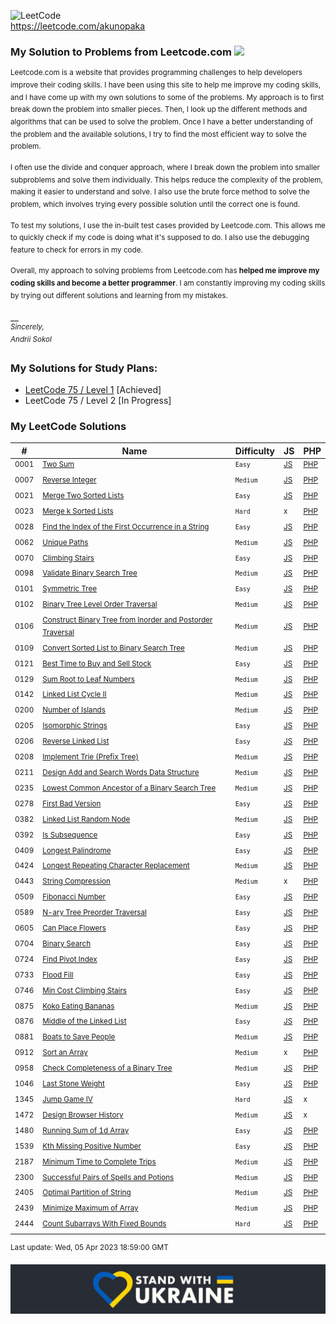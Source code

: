 ![LeetCode](https://img.shields.io/badge/My%20LeetCode%20Profile:-000000?style=for-the-badge&logo=LeetCode&logoColor=#d16c06) \
https://leetcode.com/akunopaka

### My Solution to Problems from Leetcode.com <img src="https://media.giphy.com/media/ZECV5BL5Y6aM1M4Szj/giphy.gif" width="50">

<sup>Leetcode.com is a website that provides programming challenges to help developers improve their coding skills. I
have
been using this site to help me improve my coding skills, and I have come up with my own solutions to some of the
problems. My approach is to first break down the problem into smaller pieces. Then, I look up the different methods and
algorithms that can be used to solve the problem. Once I have a better understanding of the problem and the available
solutions, I try to find the most efficient way to solve the problem.

</sup><sup>
I often use the divide and conquer approach, where I break down the problem into smaller subproblems and solve them
individually. This helps reduce the complexity of the problem, making it easier to understand and solve. I also use the
brute force method to solve the problem, which involves trying every possible solution until the correct one is found.

</sup><sup>
To test my solutions, I use the in-built test cases provided by Leetcode.com. This allows me to quickly check if my code
is doing what it's supposed to do. I also use the debugging feature to check for errors in my code.

</sup><sup>
Overall, my approach to solving problems from Leetcode.com has **helped me improve my coding skills and become a better
programmer**. I am constantly improving my coding skills by trying out different solutions and learning from my
mistakes.</sup>

__<br/>
<sup>*Sincerely, <br/>
Andrii Sokol*</sup>

### My Solutions for Study Plans:

* [LeetCode 75 / Level 1](https://github.com/akunopaka/leetcode/blob/master/Study-Plan--LeetCode-75--Level-1.md) [Achieved]
* LeetCode 75 / Level 2 [In Progress]

### My LeetCode Solutions

<!-- LeetCode Solutions Table -->
|   #   | Name  | Difficulty | JS   | PHP  |
|-------|-------|-------|------|------|
|<sup>0001</sup>|<sup>[Two Sum](https://leetcode.com/problems/two-sum/)</sup>|<sup>`Easy`</sup>|<sup>[JS](https://github.com/akunopaka/leetcode/blob/master/js/1--two-sum.js)</sup>|<sup>[PHP](https://github.com/akunopaka/leetcode/blob/master/php/1--two-sum.php)</sup>|
|<sup>0007</sup>|<sup>[Reverse Integer](https://leetcode.com/problems/reverse-integer/)</sup>|<sup>`Medium`</sup>|<sup>[JS](https://github.com/akunopaka/leetcode/blob/master/js/7--reverse-integer.js)</sup>|<sup>[PHP](https://github.com/akunopaka/leetcode/blob/master/php/7--reverse-integer.php)</sup>|
|<sup>0021</sup>|<sup>[Merge Two Sorted Lists](https://leetcode.com/problems/merge-two-sorted-lists/)</sup>|<sup>`Easy`</sup>|<sup>[JS](https://github.com/akunopaka/leetcode/blob/master/js/0021--merge-two-sorted-lists.js)</sup>|<sup>[PHP](https://github.com/akunopaka/leetcode/blob/master/php/0021--merge-two-sorted-lists.php)</sup>|
|<sup>0023</sup>|<sup>[Merge k Sorted Lists](https://leetcode.com/problems/merge-k-sorted-lists/)</sup>|<sup>`Hard`</sup>|<sup>x</sup>|<sup>[PHP](https://github.com/akunopaka/leetcode/blob/master/php/0023--merge-k-sorted-lists.php)</sup>|
|<sup>0028</sup>|<sup>[Find the Index of the First Occurrence in a String](https://leetcode.com/problems/find-the-index-of-the-first-occurrence-in-a-string/)</sup>|<sup>`Easy`</sup>|<sup>[JS](https://github.com/akunopaka/leetcode/blob/master/js/28--find-the-index-of-the-first-occurrence-in-a-string.js)</sup>|<sup>[PHP](https://github.com/akunopaka/leetcode/blob/master/php/28--find-the-index-of-the-first-occurrence-in-a-string.php)</sup>|
|<sup>0062</sup>|<sup>[Unique Paths](https://leetcode.com/problems/unique-paths/)</sup>|<sup>`Medium`</sup>|<sup>[JS](https://github.com/akunopaka/leetcode/blob/master/js/62--unique-paths.js)</sup>|<sup>[PHP](https://github.com/akunopaka/leetcode/blob/master/php/62--unique-paths.php)</sup>|
|<sup>0070</sup>|<sup>[Climbing Stairs](https://leetcode.com/problems/climbing-stairs/)</sup>|<sup>`Easy`</sup>|<sup>[JS](https://github.com/akunopaka/leetcode/blob/master/js/70--climbing-stairs.js)</sup>|<sup>[PHP](https://github.com/akunopaka/leetcode/blob/master/php/70--climbing-stairs.php)</sup>|
|<sup>0098</sup>|<sup>[Validate Binary Search Tree](https://leetcode.com/problems/validate-binary-search-tree/)</sup>|<sup>`Medium`</sup>|<sup>[JS](https://github.com/akunopaka/leetcode/blob/master/js/0098--validate-binary-search-tree.js)</sup>|<sup>[PHP](https://github.com/akunopaka/leetcode/blob/master/php/0098--validate-binary-search-tree.php)</sup>|
|<sup>0101</sup>|<sup>[Symmetric Tree](https://leetcode.com/problems/symmetric-tree/)</sup>|<sup>`Easy`</sup>|<sup>[JS](https://github.com/akunopaka/leetcode/blob/master/js/0101--symmetric-tree.js)</sup>|<sup>[PHP](https://github.com/akunopaka/leetcode/blob/master/php/0101--symmetric-tree.php)</sup>|
|<sup>0102</sup>|<sup>[Binary Tree Level Order Traversal](https://leetcode.com/problems/binary-tree-level-order-traversal/)</sup>|<sup>`Medium`</sup>|<sup>[JS](https://github.com/akunopaka/leetcode/blob/master/js/0102--binary-tree-level-order-traversal.js)</sup>|<sup>[PHP](https://github.com/akunopaka/leetcode/blob/master/php/0102--binary-tree-level-order-traversal.php)</sup>|
|<sup>0106</sup>|<sup>[Construct Binary Tree from Inorder and Postorder Traversal](https://leetcode.com/problems/construct-binary-tree-from-inorder-and-postorder-traversal/)</sup>|<sup>`Medium`</sup>|<sup>[JS](https://github.com/akunopaka/leetcode/blob/master/js/0106--construct-binary-tree-from-inorder-and-postorder-traversal.js)</sup>|<sup>[PHP](https://github.com/akunopaka/leetcode/blob/master/php/0106--construct-binary-tree-from-inorder-and-postorder-traversal.php)</sup>|
|<sup>0109</sup>|<sup>[Convert Sorted List to Binary Search Tree](https://leetcode.com/problems/convert-sorted-list-to-binary-search-tree/)</sup>|<sup>`Medium`</sup>|<sup>[JS](https://github.com/akunopaka/leetcode/blob/master/js/0109--convert-sorted-list-to-binary-search-tree.js)</sup>|<sup>[PHP](https://github.com/akunopaka/leetcode/blob/master/php/0109--convert-sorted-list-to-binary-search-tree.php)</sup>|
|<sup>0121</sup>|<sup>[Best Time to Buy and Sell Stock](https://leetcode.com/problems/best-time-to-buy-and-sell-stock/)</sup>|<sup>`Easy`</sup>|<sup>[JS](https://github.com/akunopaka/leetcode/blob/master/js/0121--best-time-to-buy-and-sell-stock.js)</sup>|<sup>[PHP](https://github.com/akunopaka/leetcode/blob/master/php/0121--best-time-to-buy-and-sell-stock.php)</sup>|
|<sup>0129</sup>|<sup>[Sum Root to Leaf Numbers](https://leetcode.com/problems/sum-root-to-leaf-numbers/)</sup>|<sup>`Medium`</sup>|<sup>[JS](https://github.com/akunopaka/leetcode/blob/master/js/0129--sum-root-to-leaf-numbers.js)</sup>|<sup>[PHP](https://github.com/akunopaka/leetcode/blob/master/php/0129--sum-root-to-leaf-numbers.php)</sup>|
|<sup>0142</sup>|<sup>[Linked List Cycle II](https://leetcode.com/problems/linked-list-cycle-ii/)</sup>|<sup>`Medium`</sup>|<sup>[JS](https://github.com/akunopaka/leetcode/blob/master/js/0142--linked-list-cycle-ii.js)</sup>|<sup>[PHP](https://github.com/akunopaka/leetcode/blob/master/php/0142--linked-list-cycle-ii.php)</sup>|
|<sup>0200</sup>|<sup>[Number of Islands](https://leetcode.com/problems/number-of-islands/)</sup>|<sup>`Medium`</sup>|<sup>[JS](https://github.com/akunopaka/leetcode/blob/master/js/0200--number-of-islands.js)</sup>|<sup>[PHP](https://github.com/akunopaka/leetcode/blob/master/php/0200--number-of-islands.php)</sup>|
|<sup>0205</sup>|<sup>[Isomorphic Strings](https://leetcode.com/problems/isomorphic-strings/)</sup>|<sup>`Easy`</sup>|<sup>[JS](https://github.com/akunopaka/leetcode/blob/master/js/0205--isomorphic-strings.js)</sup>|<sup>[PHP](https://github.com/akunopaka/leetcode/blob/master/php/0205--isomorphic-strings.php)</sup>|
|<sup>0206</sup>|<sup>[Reverse Linked List](https://leetcode.com/problems/reverse-linked-list/)</sup>|<sup>`Easy`</sup>|<sup>[JS](https://github.com/akunopaka/leetcode/blob/master/js/0206--reverse-linked-list.js)</sup>|<sup>[PHP](https://github.com/akunopaka/leetcode/blob/master/php/0206--reverse-linked-list.php)</sup>|
|<sup>0208</sup>|<sup>[Implement Trie (Prefix Tree)](https://leetcode.com/problems/implement-trie-prefix-tree/)</sup>|<sup>`Medium`</sup>|<sup>[JS](https://github.com/akunopaka/leetcode/blob/master/js/0208--implement-trie-prefix-tree.js)</sup>|<sup>[PHP](https://github.com/akunopaka/leetcode/blob/master/php/0208--implement-trie-prefix-tree.php)</sup>|
|<sup>0211</sup>|<sup>[Design Add and Search Words Data Structure](https://leetcode.com/problems/design-add-and-search-words-data-structure/)</sup>|<sup>`Medium`</sup>|<sup>[JS](https://github.com/akunopaka/leetcode/blob/master/js/0211--design-add-and-search-words-data-structure.js)</sup>|<sup>[PHP](https://github.com/akunopaka/leetcode/blob/master/php/0211--design-add-and-search-words-data-structure.php)</sup>|
|<sup>0235</sup>|<sup>[Lowest Common Ancestor of a Binary Search Tree](https://leetcode.com/problems/lowest-common-ancestor-of-a-binary-search-tree/)</sup>|<sup>`Medium`</sup>|<sup>[JS](https://github.com/akunopaka/leetcode/blob/master/js/0235--lowest-common-ancestor-of-a-binary-search-tree.js)</sup>|<sup>[PHP](https://github.com/akunopaka/leetcode/blob/master/php/0235--lowest-common-ancestor-of-a-binary-search-tree.php)</sup>|
|<sup>0278</sup>|<sup>[First Bad Version](https://leetcode.com/problems/first-bad-version/)</sup>|<sup>`Easy`</sup>|<sup>[JS](https://github.com/akunopaka/leetcode/blob/master/js/0278--first-bad-version.js)</sup>|<sup>[PHP](https://github.com/akunopaka/leetcode/blob/master/php/0278--first-bad-version.php)</sup>|
|<sup>0382</sup>|<sup>[Linked List Random Node](https://leetcode.com/problems/linked-list-random-node/)</sup>|<sup>`Medium`</sup>|<sup>[JS](https://github.com/akunopaka/leetcode/blob/master/js/382--linked-list-random-node.js)</sup>|<sup>[PHP](https://github.com/akunopaka/leetcode/blob/master/php/382--linked-list-random-node.php)</sup>|
|<sup>0392</sup>|<sup>[Is Subsequence](https://leetcode.com/problems/is-subsequence/)</sup>|<sup>`Easy`</sup>|<sup>[JS](https://github.com/akunopaka/leetcode/blob/master/js/0392--is-subsequence.js)</sup>|<sup>[PHP](https://github.com/akunopaka/leetcode/blob/master/php/0392--is-subsequence.php)</sup>|
|<sup>0409</sup>|<sup>[Longest Palindrome](https://leetcode.com/problems/longest-palindrome/)</sup>|<sup>`Easy`</sup>|<sup>[JS](https://github.com/akunopaka/leetcode/blob/master/js/0409--longest-palindrome.js)</sup>|<sup>[PHP](https://github.com/akunopaka/leetcode/blob/master/php/0409--longest-palindrome.php)</sup>|
|<sup>0424</sup>|<sup>[Longest Repeating Character Replacement](https://leetcode.com/problems/longest-repeating-character-replacement/)</sup>|<sup>`Medium`</sup>|<sup>[JS](https://github.com/akunopaka/leetcode/blob/master/js/424--longest-repeating-character-replacement.js)</sup>|<sup>[PHP](https://github.com/akunopaka/leetcode/blob/master/php/424--longest-repeating-character-replacement.php)</sup>|
|<sup>0443</sup>|<sup>[String Compression](https://leetcode.com/problems/string-compression/)</sup>|<sup>`Medium`</sup>|<sup>x</sup>|<sup>[PHP](https://github.com/akunopaka/leetcode/blob/master/php/443--string-compression.php)</sup>|
|<sup>0509</sup>|<sup>[Fibonacci Number](https://leetcode.com/problems/fibonacci-number/)</sup>|<sup>`Easy`</sup>|<sup>[JS](https://github.com/akunopaka/leetcode/blob/master/js/0509--fibonacci-number.js)</sup>|<sup>[PHP](https://github.com/akunopaka/leetcode/blob/master/php/0509--fibonacci-number.php)</sup>|
|<sup>0589</sup>|<sup>[N-ary Tree Preorder Traversal](https://leetcode.com/problems/n-ary-tree-preorder-traversal/)</sup>|<sup>`Easy`</sup>|<sup>[JS](https://github.com/akunopaka/leetcode/blob/master/js/0589--n-ary-tree-preorder-traversal.js)</sup>|<sup>[PHP](https://github.com/akunopaka/leetcode/blob/master/php/0589--n-ary-tree-preorder-traversal.php)</sup>|
|<sup>0605</sup>|<sup>[Can Place Flowers](https://leetcode.com/problems/can-place-flowers/)</sup>|<sup>`Easy`</sup>|<sup>[JS](https://github.com/akunopaka/leetcode/blob/master/js/0605--can-place-flowers.js)</sup>|<sup>[PHP](https://github.com/akunopaka/leetcode/blob/master/php/0605--can-place-flowers.php)</sup>|
|<sup>0704</sup>|<sup>[Binary Search](https://leetcode.com/problems/binary-search/)</sup>|<sup>`Easy`</sup>|<sup>[JS](https://github.com/akunopaka/leetcode/blob/master/js/0704--binary-search.js)</sup>|<sup>[PHP](https://github.com/akunopaka/leetcode/blob/master/php/0704--binary-search.php)</sup>|
|<sup>0724</sup>|<sup>[Find Pivot Index](https://leetcode.com/problems/find-pivot-index/)</sup>|<sup>`Easy`</sup>|<sup>[JS](https://github.com/akunopaka/leetcode/blob/master/js/0724--find-pivot-index.js)</sup>|<sup>[PHP](https://github.com/akunopaka/leetcode/blob/master/php/0724--find-pivot-index.php)</sup>|
|<sup>0733</sup>|<sup>[Flood Fill](https://leetcode.com/problems/flood-fill/)</sup>|<sup>`Easy`</sup>|<sup>[JS](https://github.com/akunopaka/leetcode/blob/master/js/0733--flood-fill.js)</sup>|<sup>[PHP](https://github.com/akunopaka/leetcode/blob/master/php/0733--flood-fill.php)</sup>|
|<sup>0746</sup>|<sup>[Min Cost Climbing Stairs](https://leetcode.com/problems/min-cost-climbing-stairs/)</sup>|<sup>`Easy`</sup>|<sup>[JS](https://github.com/akunopaka/leetcode/blob/master/js/746--min-cost-climbing-stairs.js)</sup>|<sup>[PHP](https://github.com/akunopaka/leetcode/blob/master/php/746--min-cost-climbing-stairs.php)</sup>|
|<sup>0875</sup>|<sup>[Koko Eating Bananas](https://leetcode.com/problems/koko-eating-bananas/)</sup>|<sup>`Medium`</sup>|<sup>[JS](https://github.com/akunopaka/leetcode/blob/master/js/875--koko-eating-bananas.js)</sup>|<sup>[PHP](https://github.com/akunopaka/leetcode/blob/master/php/875--koko-eating-bananas.php)</sup>|
|<sup>0876</sup>|<sup>[Middle of the Linked List](https://leetcode.com/problems/middle-of-the-linked-list/)</sup>|<sup>`Easy`</sup>|<sup>[JS](https://github.com/akunopaka/leetcode/blob/master/js/0876--middle-of-the-linked-list.js)</sup>|<sup>[PHP](https://github.com/akunopaka/leetcode/blob/master/php/0876--middle-of-the-linked-list.php)</sup>|
|<sup>0881</sup>|<sup>[Boats to Save People](https://leetcode.com/problems/boats-to-save-people/)</sup>|<sup>`Medium`</sup>|<sup>[JS](https://github.com/akunopaka/leetcode/blob/master/js/0881--boats-to-save-people.js)</sup>|<sup>[PHP](https://github.com/akunopaka/leetcode/blob/master/php/0881--boats-to-save-people.php)</sup>|
|<sup>0912</sup>|<sup>[Sort an Array](https://leetcode.com/problems/sort-an-array/)</sup>|<sup>`Medium`</sup>|<sup>x</sup>|<sup>[PHP](https://github.com/akunopaka/leetcode/blob/master/php/912--sort-an-array.php)</sup>|
|<sup>0958</sup>|<sup>[Check Completeness of a Binary Tree](https://leetcode.com/problems/check-completeness-of-a-binary-tree/)</sup>|<sup>`Medium`</sup>|<sup>[JS](https://github.com/akunopaka/leetcode/blob/master/js/958--check-completeness-of-a-binary-tree.js)</sup>|<sup>[PHP](https://github.com/akunopaka/leetcode/blob/master/php/958--check-completeness-of-a-binary-tree.php)</sup>|
|<sup>1046</sup>|<sup>[Last Stone Weight](https://leetcode.com/problems/last-stone-weight/)</sup>|<sup>`Easy`</sup>|<sup>[JS](https://github.com/akunopaka/leetcode/blob/master/js/1046--last-stone-weight.js)</sup>|<sup>[PHP](https://github.com/akunopaka/leetcode/blob/master/php/1046--last-stone-weight.php)</sup>|
|<sup>1345</sup>|<sup>[Jump Game IV](https://leetcode.com/problems/jump-game-iv/)</sup>|<sup>`Hard`</sup>|<sup>[JS](https://github.com/akunopaka/leetcode/blob/master/js/1345--jump-game-iv.js)</sup>|<sup>x</sup>|
|<sup>1472</sup>|<sup>[Design Browser History](https://leetcode.com/problems/design-browser-history/)</sup>|<sup>`Medium`</sup>|<sup>[JS](https://github.com/akunopaka/leetcode/blob/master/js/1472--design-browser-history.js)</sup>|<sup>x</sup>|
|<sup>1480</sup>|<sup>[Running Sum of 1d Array](https://leetcode.com/problems/running-sum-of-1d-array/)</sup>|<sup>`Easy`</sup>|<sup>[JS](https://github.com/akunopaka/leetcode/blob/master/js/1480--running-sum-of-1d-array.js)</sup>|<sup>[PHP](https://github.com/akunopaka/leetcode/blob/master/php/1480--running-sum-of-1d-array.php)</sup>|
|<sup>1539</sup>|<sup>[Kth Missing Positive Number](https://leetcode.com/problems/kth-missing-positive-number/)</sup>|<sup>`Easy`</sup>|<sup>[JS](https://github.com/akunopaka/leetcode/blob/master/js/1539--kth-missing-positive-number.js)</sup>|<sup>[PHP](https://github.com/akunopaka/leetcode/blob/master/php/1539--kth-missing-positive-number.php)</sup>|
|<sup>2187</sup>|<sup>[Minimum Time to Complete Trips](https://leetcode.com/problems/minimum-time-to-complete-trips/)</sup>|<sup>`Medium`</sup>|<sup>[JS](https://github.com/akunopaka/leetcode/blob/master/js/2187--minimum-time-to-complete-trips.js)</sup>|<sup>[PHP](https://github.com/akunopaka/leetcode/blob/master/php/2187--minimum-time-to-complete-trips.php)</sup>|
|<sup>2300</sup>|<sup>[Successful Pairs of Spells and Potions](https://leetcode.com/problems/successful-pairs-of-spells-and-potions/)</sup>|<sup>`Medium`</sup>|<sup>[JS](https://github.com/akunopaka/leetcode/blob/master/js/2300--successful-pairs-of-spells-and-potions.js)</sup>|<sup>[PHP](https://github.com/akunopaka/leetcode/blob/master/php/2300--successful-pairs-of-spells-and-potions.php)</sup>|
|<sup>2405</sup>|<sup>[Optimal Partition of String](https://leetcode.com/problems/optimal-partition-of-string/)</sup>|<sup>`Medium`</sup>|<sup>[JS](https://github.com/akunopaka/leetcode/blob/master/js/2405--optimal-partition-of-string.js)</sup>|<sup>[PHP](https://github.com/akunopaka/leetcode/blob/master/php/2405--optimal-partition-of-string.php)</sup>|
|<sup>2439</sup>|<sup>[Minimize Maximum of Array](https://leetcode.com/problems/minimize-maximum-of-array/)</sup>|<sup>`Medium`</sup>|<sup>[JS](https://github.com/akunopaka/leetcode/blob/master/js/2439--minimize-maximum-of-array.js)</sup>|<sup>[PHP](https://github.com/akunopaka/leetcode/blob/master/php/2439--minimize-maximum-of-array.php)</sup>|
|<sup>2444</sup>|<sup>[Count Subarrays With Fixed Bounds](https://leetcode.com/problems/count-subarrays-with-fixed-bounds/)</sup>|<sup>`Hard`</sup>|<sup>[JS](https://github.com/akunopaka/leetcode/blob/master/js/2444--count-subarrays-with-fixed-bounds.js)</sup>|<sup>[PHP](https://github.com/akunopaka/leetcode/blob/master/php/2444--count-subarrays-with-fixed-bounds.php)</sup>|

<sup>Last update:  Wed, 05 Apr 2023 18:59:00 GMT</sub>
<!-- End LeetCode Solutions of Table -->

<img src="https://github.com/akunopaka/akunopaka/blob/main/img/Stand_with_Ukraine_Footer_h200.jpeg" title="Stand with Ukraine" alt="Stand with Ukraine" />

